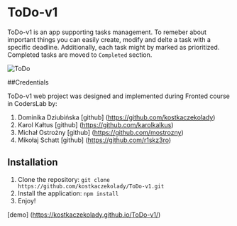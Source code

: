# ToDo-v1
ToDo-v1 is an app supporting tasks management. To remeber about important things you can easily create, modify and delte a task with a specific deadline. Additionally, each task might by marked as prioritized. Completed tasks are moved to `Completed` section. 

 
![ToDo](image/ToDo.png)

##Credentials

ToDo-v1 web project was designed and implemented during Fronted course in CodersLab by:
1. Dominika Dziubińska [github] (https://github.com/kostkaczekolady)
2. Karol Kałtus [github] (https://github.com/karolkalkus)
3. Michał Ostrożny [github] (https://github.com/mostrozny)
4. Mikołaj Schatt [github] (https://github.com/r1skz3ro)




## Installation

1. Clone the repository: `git clone https://github.com/kostkaczekolady/ToDo-v1.git`
2. Install the application: `npm install`
3. Enjoy!

[demo] (https://kostkaczekolady.github.io/ToDo-v1/)

